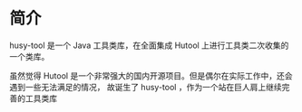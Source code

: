 # 简介

husy-tool 是一个 Java 工具类库，在全面集成 Hutool 上进行工具类二次收集的一个类库。

虽然觉得 Hutool 是一个非常强大的国内开源项目。但是偶尔在实际工作中，还会遇到一些无法满足的情况，
故诞生了 husy-tool ，作为一个站在巨人肩上继续完善的工具类库